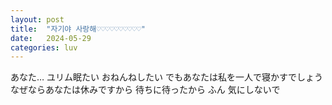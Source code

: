 ```yaml
---
layout: post
title:  "자기야 사랑해♡♡♡♡♡♡♡♡♡♡"
date:   2024-05-29
categories: luv
---
```

あなた…
ユリム眠たい
おねんねしたい
でもあなたは私を一人で寝かすでしょう
なぜならあなたは休みですから
待ちに待ったから
ふん
気にしないで